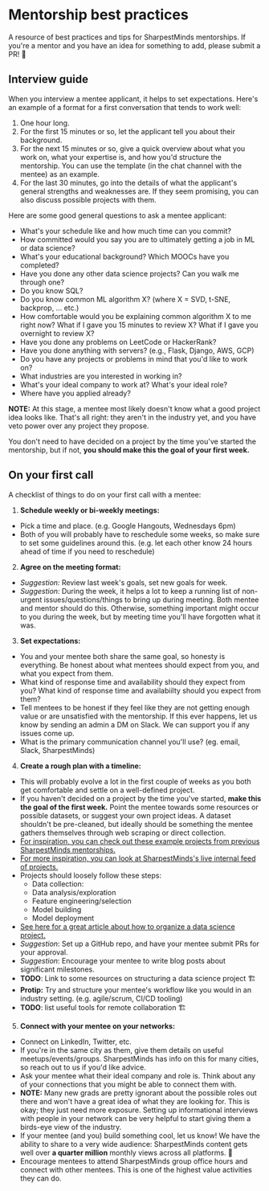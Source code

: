 # Mentorship best practices

A resource of best practices and tips for SharpestMinds mentorships.  If you're a mentor and you have an idea for something to add, please submit a PR! 🙂

## Interview guide

When you interview a mentee applicant, it helps to set expectations. Here's an example of a format for a first conversation that tends to work well:

1. One hour long.
2. For the first 15 minutes or so, let the applicant tell you about their background.
3. For the next 15 minutes or so, give a quick overview about what you work on, what your expertise is, and how you'd structure the mentorship. You can use the template (in the chat channel with the mentee) as an example.
4. For the last 30 minutes, go into the details of what the applicant's general strengths and weaknesses are. If they seem promising, you can also discuss possible projects with them.

Here are some good general questions to ask a mentee applicant:

 - What's your schedule like and how much time can you commit?
 - How committed would you say you are to ultimately getting a job in ML or data science?
 - What's your educational background? Which MOOCs have you completed?
 - Have you done any other data science projects? Can you walk me through one?
 - Do you know SQL?
 - Do you know common ML algorithm X? (where X = SVD, t-SNE, backprop, ... etc.)
 - How comfortable would you be explaining common algorithm X to me right now? What if I gave you 15 minutes to review X? What if I gave you overnight to review X?
 - Have you done any problems on LeetCode or HackerRank?
 - Have you done anything with servers? (e.g., Flask, Django, AWS, GCP)
 - Do you have any projects or problems in mind that you'd like to work on?
 - What industries are you interested in working in?
 - What's your ideal company to work at? What's your ideal role?
 - Where have you applied already?


**NOTE:** At this stage, a mentee most likely doesn't know what a good project idea looks like. That's all right: they aren't in the industry yet, and you have veto power over any project they propose.

You don't need to have decided on a project by the time you've started the mentorship, but if not, **you should make this the goal of your first week.**

## On your first call

A checklist of things to do on your first call with a mentee:

1. **Schedule weekly or bi-weekly meetings:**
 - Pick a time and place. (e.g. Google Hangouts, Wednesdays 6pm)
 - Both of you will probably have to reschedule some weeks, so make sure to set some guidelines around this. (e.g. let each other know 24 hours ahead of time if you need to reschedule)


2. **Agree on the meeting format:**
 - *Suggestion:* Review last week's goals, set new goals for week.
 - *Suggestion:* During the week, it helps a lot to keep a running list of non-urgent issues/questions/things to bring up during meeting. Both mentee and mentor should do this. Otherwise, something important might occur to you during the week, but by meeting time you'll have forgotten what it was.


3. **Set expectations:**
 - You and your mentee both share the same goal, so honesty is everything. Be honest about what mentees should expect from you, and what you expect from them.
 - What kind of response time and availability should they expect from you? What kind of response time and availabiilty should you expect from them?
 - Tell mentees to be honest if they feel like they are not getting enough value or are unsatisfied with the mentorship. If this ever happens, let us know by sending an admin a DM on Slack. We can support you if any issues come up.
 - What is the primary communication channel you'll use? (eg. email, Slack, SharpestMinds)


4. **Create a rough plan with a timeline:**
 - This will probably evolve a lot in the first couple of weeks as you both get comfortable and settle on a well-defined project.
 - If you haven't decided on a project by the time you've started, **make this the goal of the first week.** Point the mentee towards some resources or possible datasets, or suggest your own project ideas. A dataset shouldn't be pre-cleaned, but ideally should be something the mentee gathers themselves through web scraping or direct collection.
 - [For inspiration, you can check out these example projects from previous SharpestMinds mentorships.](https://github.com/sharpest-minds/hiring-tips/blob/master/projects.md)
 - [For more inspiration, you can look at SharpestMinds's live internal feed of projects.](https://app.sharpestminds.com/projects)
 - Projects should loosely follow these steps:
 	- Data collection:
	- Data analysis/exploration
	- Feature engineering/selection
	- Model building
	- Model deployment
 - [See here for a great article about how to organize a data science project.](https://hackernoon.com/the-decision-makers-guide-to-starting-ai-72ee0d7044df)
 - *Suggestion*: Set up a GitHub repo, and have your mentee submit PRs for your approval.
 - *Suggestion*: Encourage your mentee to write blog posts about significant milestones.
 - **TODO**: Link to some resources on structuring a data science project 🏗️
 - **Protip:** Try and structure your mentee's workflow like you would in an industry setting. (e.g. agile/scrum, CI/CD tooling)
 - **TODO**: list useful tools for remote collaboration 🏗️


5. **Connect with your mentee on your networks:**
 - Connect on LinkedIn, Twitter, etc.
 - If you're in the same city as them, give them details on useful meetups/events/groups. SharpestMinds has info on this for many cities, so reach out to us if you'd like advice.
 - Ask your mentee what their ideal company and role is. Think about any of your connections that you might be able to connect them with.
 - **NOTE:** Many new grads are pretty ignorant about the possible roles out there and won't have a great idea of what they are looking for. This is okay; they just need more exposure. Setting up informational interviews with people in your network can be very helpful to start giving them a birds-eye view of the industry.
 - If your mentee (and you) build something cool, let us know! We have the ability to share to a very wide audience: SharpestMinds content gets well over **a quarter million** monthly views across all platforms. 👀
 - Encourage mentees to attend SharpestMinds group office hours and connect with other mentees. This is one of the highest value activities they can do.
